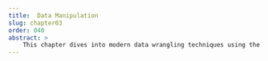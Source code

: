 ```yaml
---
title:  Data Manipulation
slug: chapter03
order: 040
abstract: >
    This chapter dives into modern data wrangling techniques using the tidyverse ecosystem. Topics include filtering, summarizing, reshaping, and joining datasets to prepare data for analysis. Practical examples demonstrate how to clean and transform messy data into usable formats.
---
```


